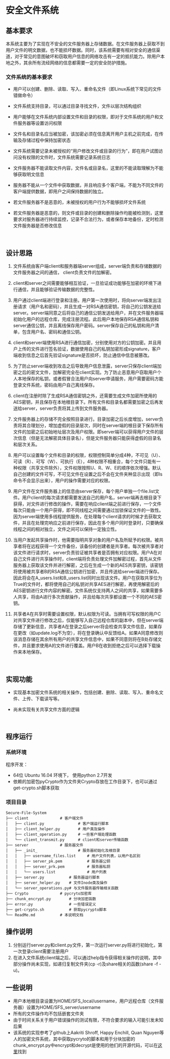 # 安全文件系统


## 基本要求
本系统主要为了实现在不安全的文件服务器上存储数据。在文件服务器上获取不到用户文件的明文数据，也不能损坏数据。同时，该系统需要有相对安全的通信渠道，对于常见的意图破坏和窃取用户信息的网络攻击有一定的抵抗能力。除用户本地之外，其余所有流经网络的信息都需要一定的安全防护措施。



### 文件系统的基本要求
* 用户可以创建、删除、读取、写入、重命名文件（即Linux系统下常见的文件错做命令）

* 文件系统支持目录，可以通过目录寻找文件，文件以层次结构组织

* 用户能够在文件系统内部设置文件和目录的权限，即对于文件系统的用户和文件服务器等设置访问权限

* 文件名和目录名应当被加密，该加密必须在信息离开用户主机之前完成，在传输及存储过程中保持加密状态

* 文件系统需要记录未被授权的“用户修改文件或目录的行为”，即在用户试图访问没有权限的文件时，文件系统需要记录系统日志

* 文件服务器不能读取文件内容，文件名或目录名，这里的不能读取理解为不能够获取明文信息

* 服务器不能从一个文件中获取数据，并且响应多个客户端，不能为不同文件的客户端提供数据，即用户之间保持数据的独立。

* 若文件服务器不是恶意的，未被授权的用户行为不能够损坏文件系统

* 若文件服务器是恶意的，则文件或目录的创建和删除操作均能被检测到，这里要求对服务器进行持续监控，记录不合法行为，或者保存本地备份，定时检测文件服务器是否修改信息

  ​


## 设计思路
1. 文件系统由客户端client和服务器端server组成，server端负责和存储数据的文件服务器之间的通信， client负责文件的加解密。

2. client和server之间需要能够相互验证，一旦验证成功能够在加密的环境下进行通信，并且能够验证传输数据的完整性。

3. 用户通过client端进行登录和注册。用户第一次使用时，将向server端发出注册请求（用户名和密码），并且生成一对RSA通信密钥，将自己的公钥发送给server。server端同意之后将自己的通信公钥发送给用户，并在文件服务器端初始化用户的远程仓库，完成注册流程。此后用户本地保存RSA通信私钥和server通信公钥，并且离线保存用户密码。server保存自己的私钥和用户清单，包含用户名、密码和通信公钥。

4. client和server端使用RSA进行通信加密，分别使用对方的公钥加密。并且用户上传的文件进行签名验证，数据使用自己的私钥加密形成signature，客户端收到信息之后首先验证signature是否损坏，防止通信中信息被篡改。

5. 为了防止server端收到攻击之后导致用户信息泄露，server只保存client端加密之后的密文文件，加解密完全在client实现。为了防止恶意用户窃取用户个人本地保存的私钥，或者假冒合法用户向server申请服务，用户需要密码方能登录文件系统，密码由用户自己离线保存。

6. client在注册时除了生成RSA通信密钥之外，还需要生成文件加密所使用的AES密钥，并且保存在本地根目录下。所有文件和目录名都需要加密之后再发送给server，server负责将其上传到文件服务器。

7. 文件服务器上的存储不完全按照目录进行。目录加密之后长度增加，server负责将其合理划分，增加虚假的目录层次，同时在server端的根目录下保存所有文件的加密之后初始地址层次及用户权限。即server端可以获得用户文件的层次信息（但是无法解密具体目录名），但是文件服务器只能获得虚假的目录名和层次关系。

8. 用户可以设置每个文件和目录的权限，权限控制简单分成4种，不可见（U）、可读（R）、可写（W）、可执行（E），4种权限不相重合，每个文件只能有一种权限（共享文件除外），文件权限按照U、R、W、E的顺序依次增强。默认自己创建的文件可写，不可见文件在设置之后不会在文件夹种显示出现（即ls命令不会显示出来），用户的操作需要对应的权限。

9. 用户文件在文件服务器上的信息由server保存，每个用户单独一个file.list文件。用户client的每次请求都需要发送自己的用户名，server端再去根目录下获得，对文件进行修改的操作，需要在响应client端之前进行保存，一个文件每次只能由一个用户获得，即不同线程之间需要通过加锁保证文件的一致性。因为server端使用多线程提供服务，在处理每个client请求的时候才去获取文件，并且在处理完响应之前进行保存，因此在多个用户同时登录时，只要确保线程之间的相对独立，文件之间可以保持一定独立性。

10. 当用户发起共享操作时，他需要指明共享对象的用户名及所赋予的权限。被共享者将在远程获得一个文件备份，该备份的创建者是共享者。每次被共享者对该文件进行请求时，server负责验证被共享者是否拥有对应权限。用户A在对自己文件进行共享操作时，client端将负责处理文件加解密过程，首先从文件服务器上获取该文件并进行解密，之后在生成一个新的AES共享密钥，该密钥将使用被共享者B的RSA通信公钥进行加密，并且传送给server端进行保存。因此将会在A_users.list和B_users.list同时出现该文件。用户在获取共享位为True的文件时，都将使用自己的私钥对共享AES进行解密，再使用解密后的AES密钥进行文件内容的解密。文件系统仅支持两人之间的共享，如果需要多人共享，将由A进行多次贡献操作，并且给每次共享都设置一个不同的AES密钥。

11. 共享者A在共享时需要设置权限，默认权限为可读。当拥有可写权限的用户C对共享文件进行修改之后，仅能够写入自己远程仓库的副本中，但在server端存储了更新信息，共享者A在登录之后server将会检查共享文件信息，如果存在更改（如update.log不为空），将在登录确认中反馈给A。如果A同意修改则该消息存储在其余所有用户的共享文件信息中，如果不同意则将在B处存储文件，并且要求使用A的文件进行覆盖。用户B在收到拒绝之后可以选择下载操作来本地保存。

    ​



## 实现功能
* 实现基本加密文件系统的相关操作，包括创建、删除、读取、写入、重命名文件、上传、下载读写等。

* 尚未实现有关共享文件方面的逻辑

  ​


## 程序运行
### 系统环境
程序开发：
* 64位 Ubuntu 16.04 环境下， 使用python 2.7开发
* 依赖的加密包pyCrypto作为文件夹Crypto存放在工作目录下，也可以通过get-crypto.sh脚本获取

### 项目目录
```
Secure-File-System                         
├── client				# 客户端文件
│   ├── client.py				# 客户端运行脚本
│   ├── client_helper.py		# 用户类及操作
│   ├── client_operation.py		# 一些客户端处理函数
│   └── client_transmit.py      # client和server传输函数
├── server				# 服务器文件
│   ├── _init_					# 服务器初始化及根目录
│   │	├── username_files.list		# 用户文件列表，以用户名区别
│   │	├── server_pk.pem			# 服务器公钥
│	│   ├── server_prk.pem			# 服务器私钥
│	│   └── users.list				# 用户列表
│   ├── server.py			# 服务器运行脚本
│   ├── server_helper.py	# 文件Inode类及操作
│   └── server_operations.py# 与文件服务器传输相关函数
├── Crypto				# pycryto加密库
├── chunk_encrypt.py		# 分块加密函数
├── error.py				# 一些错误定义
├── get-crypto.sh			# 获取pycrypto脚本
└── ReadMe.md			# 本说明文档
```



## 操作说明

1. 分别运行server.py和client.py文件，第一次运行server.py将进行初始化，第一次登录client需要注册用户
2. 在进入文件系统client端之后，可以通过help指令获得相关操作的说明，其中部分操作尚未实现，如递归复制文件夹(cp -r)及share相关的函数(share -f -u)。




## 一些说明

* 用户本地根目录设置为HOME/SFS_local/username，用户远程仓库（文件服务器）设置为HOME/SFS_server/username
* 所有的文件操作均不包括嵌套文件夹
* 由于时间关系关于用户错误操作的测试有限，不符合要求的输入可能引发未知后果
* 该系统的实现参考了github上Aakriti Shroff, Happy Enchill, Quan Nguyen等人的加密文件系统，其中获取pycryto的脚本和用于分块加密的chunk_encrypt.py中encrypt和decrypt是使用的他们的开源代码，可以在[这里](https://github.com/henchill/encrypted_file_system)找到


